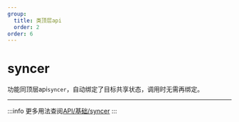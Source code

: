 ```yaml
---
group:
  title: 类顶层api
  order: 2
order: 6
---
```


# syncer
功能同顶层api`syncer`，自动绑定了目标共享状态，调用时无需再绑定。
___
:::info
更多用法查阅[API/基础/syncer](/api/base/syncer)
:::
